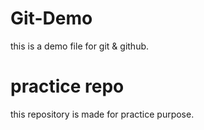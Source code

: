 # Git-Demo
this is a demo file for git & github.

# practice repo
this repository is made for practice purpose.